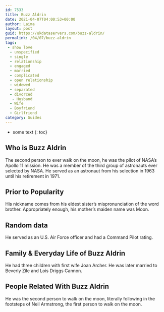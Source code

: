 ```yaml
---
id: 7533
title: Buzz Aldrin
date: 2021-04-07T04:00:53+00:00
author: Laima
layout: post
guid: https://ukdataservers.com/buzz-aldrin/
permalink: /04/07/buzz-aldrin
tags:
 - show love
  - unspecified
  - single
  - relationship
  - engaged
  - married
  - complicated
  - open relationship
  - widowed
  - separated
  - divorced
   - Husband
  - Wife
  - Boyfriend
  - Girlfriend
category: Guides
---
```


* some text
{: toc}


## Who is Buzz Aldrin
                  
                  
                  
The second person to ever walk on the moon, he was the pilot of NASA&#8217;s Apollo 11 mission. He was a member of the third group of astronauts ever selected by NASA. He served as an astronaut from his selection in 1963 until his retirement in 1971.
                  
              
            
              
            
                
                
                
## Prior to Popularity
                  
                  
                  
His nickname comes from his eldest sister&#8217;s mispronunciation of the word brother. Appropriately enough, his mother&#8217;s maiden name was Moon.
                  
              
            
              
            
                
                
                
## Random data
                  
                  
                  
He served as an U.S. Air Force officer and had a Command Pilot rating.
                  
              
            
              
            
                
                
                
## Family & Everyday Life of Buzz Aldrin
                  
                  
                  
He had three children with first wife Joan Archer. He was later married to Beverly Zile and Lois Driggs Cannon.
                  
              
            
              
            
                
                
                
## People Related With Buzz Aldrin
                  
                  
                  
He was the second person to walk on the moon, literally following in the footsteps of Neil Armstrong, the first person to walk on the moon.
                  
              
            
              
            
                
              
            
              
              
            
            
              
            
          
          
          